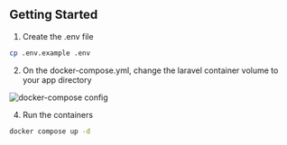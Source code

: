 ## Getting Started

1. Create the .env file

```bash
cp .env.example .env
```

2. On the docker-compose.yml, change the laravel container volume to your app directory

![docker-compose config](https://drive.google.com/file/d/1xJ0RSGk7ReOfP_RkAHJHob2oUdiVmWmr/view?usp=sharing)

4. Run the containers

```bash
docker compose up -d
```
